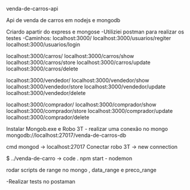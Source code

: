 venda-de-carros-api

Api de venda de carros em nodejs e mongodb

Criardo apartir do express e mongose
 -Utiliziei postman para realizar os testes
 -Caminhos:
localhost:3000/
localhost:3000/usuarios/regiter
localhost:3000/usuarios/login

localhost:3000/carros/
localhost:3000/carros/show
localhost:3000/carros/store
localhost:3000/carros/update
localhost:3000/carros/delete

localhost:3000/vendedor/
localhost:3000/vendedor/show
localhost:3000/vendedor/store
localhost:3000/vendedor/update
localhost:3000/vendedor/delete

localhost:3000/comprador/
localhost:3000/comprador/show
localhost:3000/comprador/store
localhost:3000/comprador/update
localhost:3000/comprador/delete

Instalar Mongob.exe e Robo 3T - realizar uma conexão no mongo mongodb://localhost:27017/venda-de-carros-db

cmd mongod -> localhost:27017
Conectar robo 3T -> new connection

$ ../venda-de-carro -> code .
npm start - nodemon

rodar scripts de range no mongo , data_range e preco_range

-Realizar tests no postaman
